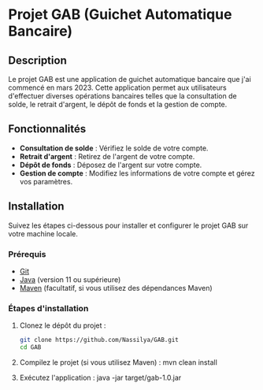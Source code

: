 # Projet GAB (Guichet Automatique Bancaire)

## Description

Le projet GAB est une application de guichet automatique bancaire que j'ai commencé en mars 2023. Cette application permet aux utilisateurs d'effectuer diverses opérations bancaires telles que la consultation de solde, le retrait d'argent, le dépôt de fonds et la gestion de compte.

## Fonctionnalités

- **Consultation de solde** : Vérifiez le solde de votre compte.
- **Retrait d'argent** : Retirez de l'argent de votre compte.
- **Dépôt de fonds** : Déposez de l'argent sur votre compte.
- **Gestion de compte** : Modifiez les informations de votre compte et gérez vos paramètres.

## Installation

Suivez les étapes ci-dessous pour installer et configurer le projet GAB sur votre machine locale.

### Prérequis

- [Git](https://git-scm.com/)
- [Java](https://www.oracle.com/java/technologies/javase-jdk11-downloads.html) (version 11 ou supérieure)
- [Maven](https://maven.apache.org/) (facultatif, si vous utilisez des dépendances Maven)

### Étapes d'installation

1. Clonez le dépôt du projet :

   ```sh
   git clone https://github.com/Nassilya/GAB.git
   cd GAB
2. Compilez le projet (si vous utilisez Maven) :
   mvn clean install
3. Exécutez l'application :
   java -jar target/gab-1.0.jar
